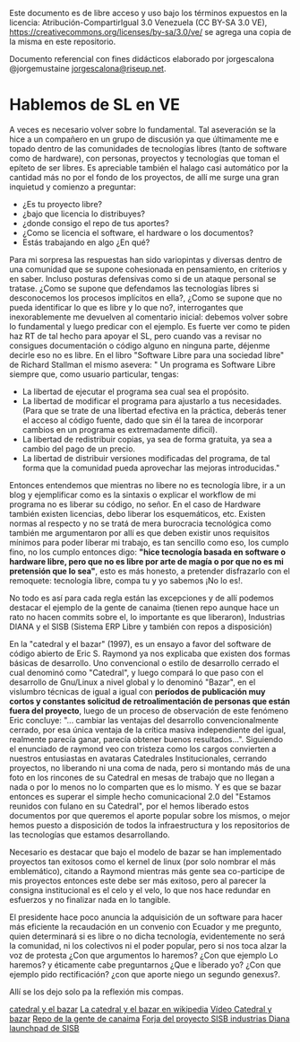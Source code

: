 Este documento es de libre acceso y uso bajo los términos expuestos en la licencia: Atribución-CompartirIgual 3.0 Venezuela (CC BY-SA 3.0 VE), https://creativecommons.org/licenses/by-sa/3.0/ve/ se agrega una copia de la misma en este repositorio.

Documento referencial con fines didácticos elaborado por jorgescalona @jorgemustaine jorgescalona@riseup.net.

Hablemos de SL en VE
====================

A veces es necesario volver sobre lo fundamental. Tal aseveración se la hice a un compañero en un grupo de discusión ya que últimamente me e topado dentro de las comunidades de tecnologías libres (tanto de software como de hardware), con personas, proyectos y tecnologías que toman el epíteto de ser libres. Es apreciable también el halago casi automático por la cantidad más no por el fondo de los proyectos, de allí me surge una gran inquietud y comienzo a preguntar:

* ¿Es tu proyecto libre?
* ¿bajo que licencia lo distribuyes?
* ¿donde consigo el repo de tus aportes?
* ¿Como se licencia el software, el hardware o los documentos?
* Estás trabajando en algo ¿En qué?

Para mi sorpresa las respuestas han sido variopintas y diversas dentro de una comunidad que se supone cohesionada en pensamiento, en criterios y en saber. Incluso posturas defensivas como si de un ataque personal se tratase.
¿Como se supone que defendamos las tecnologías libres si desconocemos los procesos implícitos en ella?, ¿Como se supone que no pueda identificar lo que es libre y lo que no?, interrogantes que inexorablemente me devuelven al comentario inicial: debemos volver sobre lo fundamental y luego predicar con el ejemplo. Es fuerte ver como te piden haz RT de tal hecho para apoyar el SL, pero cuando vas a revisar no consigues documentación o código alguno en ninguna parte, déjenme decirle eso no es libre.
En el libro "Software Libre para una sociedad libre" de Richard Stallman el mismo asevera:
"
 Un programa es Software Libre siempre que, como usuario particular, tengas:
 
 * La libertad de ejecutar el programa sea cual sea el propósito.
 * La libertad de modificar el programa para ajustarlo a tus necesidades. (Para que se trate de una libertad efectiva en la práctica, deberás tener el acceso al código fuente, dado que sin él la tarea de incorporar cambios en un programa es extremadamente dificil).
 * La libertad de redistribuir copias, ya sea de forma gratuita, ya sea a cambio del pago de un precio.
 * La libertad de distribuir versiones modificadas del programa, de tal forma que la comunidad pueda aprovechar las mejoras introducidas."

Entonces entendemos que mientras no libere no es tecnología libre, ir a un blog y ejemplificar como es la sintaxis o explicar el workflow de mi programa no es liberar su código, no señor. En el caso de Hardware también existen licencias, debo liberar los esquemáticos, etc. Existen normas al respecto y no se tratá de mera burocracia tecnológica como también me argumentaron por allí es que deben existir unos requisitos mínimos para poder liberar mi trabajo, es tan sencillo como eso, los cumplo fino, no los cumplo entonces digo: **"hice tecnología basada en software o hardware libre, pero que no es libre por arte de magía o por que no es mi pretensión que lo sea"**, esto es más honesto, a pretender disfrazarlo con el remoquete: tecnología libre, compa tu y yo sabemos ¡No lo es!.

No todo es así para cada regla están las excepciones y de allí podemos destacar el ejemplo de la gente de canaima (tienen repo aunque hace un rato no hacen commits sobre el, lo importante es que liberaron), Industrias DIANA y el SISB (Sistema ERP Libre y también con repos a disposición)

En la "catedral y el bazar" (1997), es un ensayo a favor del software de código abierto de Eric S. Raymond ya nos explicaba que existen dos formas básicas de desarrollo. Uno convencional o estilo de desarrollo cerrado el cual denominó como "Catedral", y luego compará lo que paso con el desarrollo de Gnu/Linux a nivel global y lo denominó "Bazar", en el vislumbro técnicas de igual a igual con **períodos de publicación muy cortos y constantes solicitud de retroalimentación de personas que están fuera del proyecto**, luego de un proceso de observación de este fenómeno Eric concluye: "... cambiar las ventajas del desarrollo convencionalmente cerrado, por esa única ventaja de la crítica masiva independiente del igual, realmente parecía ganar, parecía obtener buenos resultados...".
Siguiendo el enunciado de raymond veo con tristeza como los cargos convierten a nuestros entusiastas en avataras Catedrales Institucionales, cerrando proyectos, no liberando ni una coma de nada, pero si montando más de una foto en los rincones de su Catedral en mesas de trabajo que no llegan a nada o por lo menos no lo comparten que es lo mismo. Y es que se bazar entonces es superar el simple hecho comunicacional 2.0 del "Estamos reunidos con fulano en su Catedral", por el hemos liberado estos documentos por que queremos el aporte popular sobre los mismos, o mejor hemos puesto a disposición de todos la infraestructura y los repositorios de las tecnologías que estamos desarrollando.

Necesario es destacar que bajo el modelo de bazar se han implementado proyectos tan exitosos como el kernel de linux (por solo nombrar el más emblemático), citando a Raymond mientras más gente sea co-participe de mis proyectos entonces este debe ser más exitoso, pero al parecer la consigna institucional es el celo y el velo, lo que nos hace redundar en esfuerzos y no finalizar nada en lo tangible. 

El presidente hace poco anuncia la adquisición de un software para hacer más eficiente la recaudación en un convenio con Ecuador y me pregunto, quien determinará si es libre o no dicha tecnología, evidentemente no será la comunidad, ni los colectivos ni el poder popular, pero si nos toca alzar la voz de protesta ¿Con que argumentos lo haremos? ¿Con que ejemplo Lo haremos? y éticamente cabe preguntarnos ¿Que e liberado yo? ¿Con que ejemplo pido rectificación? ¿con que aporte niego un segundo genexus?.

Allí se los dejo solo pa la reflexión mis compas.





[catedral y el bazar](http://biblioweb.sindominio.net/telematica/catedral.html)
[La catedral y el bazar en wikipedia](https://es.wikipedia.org/wiki/La_catedral_y_el_bazar)
[Vídeo Catedral y bazar](https://www.youtube.com/watch?v=GGl8CRSJghE)
[Repo de la gente de canaima](http://gitlab.canaima.softwarelibre.gob.ve/explore/projects)
[Forja del proyecto SISB industrias Diana](http://forja.softwarelibre.gob.ve/projects/sisb/)
[launchpad de SISB](https://launchpad.net/sisb)



